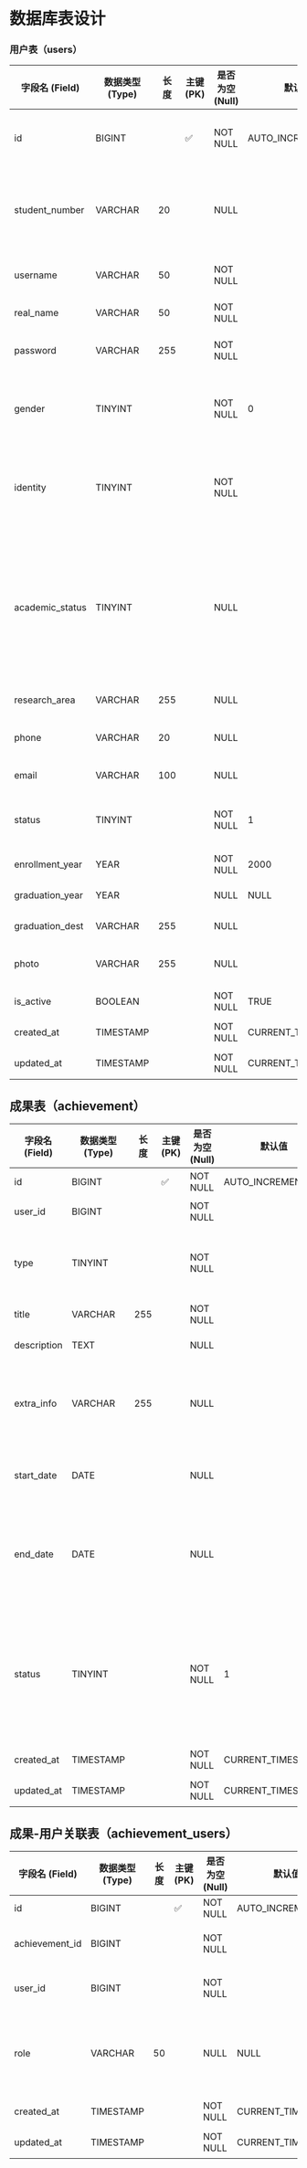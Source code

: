 # 数据库表设计

### 用户表（users）

| 字段名 (Field) | 数据类型 (Type) | 长度 | 主键 (PK) | 是否为空 (Null) | 默认值 | 说明 |
| --- | --- | --- | --- | --- | --- | --- |
| id | BIGINT |  | ✅ | NOT NULL | AUTO_INCREMENT | 用户ID，主键，自增 |
| student_number | VARCHAR | 20 |  | NULL |  | 学号/工号，学生/教师专用，唯一 |
| username | VARCHAR | 50 |  | NOT NULL |  | 登录名，唯一 |
| real_name | VARCHAR | 50 |  | NOT NULL |  | 真实姓名 |
| password | VARCHAR | 255 |  | NOT NULL |  | 密码（加密存储） |
| gender | TINYINT |  |  | NOT NULL | 0 | 性别：0=未知,1=男,2=女 |
| identity | TINYINT |  |  | NOT NULL |  | 身份：1=管理员,2=教师,3=学生 |
| academic_status | TINYINT |  |  | NULL |  | 学术身份：1=教授,2=副教授,3=讲师,4=博士,5=硕士 |
| research_area | VARCHAR | 255 |  | NULL |  | 研究方向 |
| phone | VARCHAR | 20 |  | NULL |  | 手机号，唯一 |
| email | VARCHAR | 100 |  | NULL |  | 邮箱，唯一 |
| status | TINYINT |  |  | NOT NULL | 1 | 状态：1=在读,2=毕业 |
| enrollment_year | YEAR |  |  | NOT NULL | 2000 | 入学年份 |
| graduation_year | YEAR |  |  | NULL | NULL | 毕业年份 |
| graduation_dest | VARCHAR | 255 |  | NULL |  | 毕业去向 |
| photo | VARCHAR | 255 |  | NULL |  | 照片存储路径/URL |
| is_active | BOOLEAN |  |  | NOT NULL | TRUE | 账号是否启用 |
| created_at | TIMESTAMP |  |  | NOT NULL | CURRENT_TIMESTAMP | 创建时间 |
| updated_at | TIMESTAMP |  |  | NOT NULL | CURRENT_TIMESTAMP | 更新时间 |

## 成果表（achievement）

| 字段名 (Field) | 数据类型 (Type) | 长度 | 主键 (PK) | 是否为空 (Null) | 默认值 | 说明 |
| --- | --- | --- | --- | --- | --- | --- |
| id | BIGINT |  | ✅ | NOT NULL | AUTO_INCREMENT | 成果ID |
| user_id | BIGINT |  |  | NOT NULL |  | 关联用户 |
| type | TINYINT |  |  | NOT NULL |  | 1=论文,2=专利,3=项目 |
| title | VARCHAR | 255 |  | NOT NULL |  | 成果标题 |
| description | TEXT |  |  | NULL |  | 描述/摘要 |
| extra_info | VARCHAR | 255 |  | NULL |  | 附加信息，如期刊/专利号 |
| start_date | DATE |  |  | NULL |  | 项目/成果开始时间 |
| end_date | DATE |  |  | NULL |  | 项目结束/专利授权/论文发表时间 |
| status | TINYINT |  |  | NOT NULL | 1 | 状态：1=进行中,2=已完成/已发表/已授权 |
| created_at | TIMESTAMP |  |  | NOT NULL | CURRENT_TIMESTAMP | 创建时间 |
| updated_at | TIMESTAMP |  |  | NOT NULL | CURRENT_TIMESTAMP | 更新时间 |

## 成果-用户关联表（achievement_users）

| 字段名 (Field) | 数据类型(Type) | 长度 | 主键 (PK) | 是否为空 (Null) | 默认值 | 说明 |
| --- | --- | --- | --- | --- | --- | --- |
| id | BIGINT |  | ✅ | NOT NULL | AUTO_INCREMENT | 关联ID |
| achievement_id | BIGINT |  |  | NOT NULL |  | 成果ID，外键 |
| user_id | BIGINT |  |  | NOT NULL |  | 用户ID，外键 |
| role | VARCHAR | 50 |  | NULL | NULL | 作者角色，如"第一作者"、"通讯作者" |
| created_at | TIMESTAMP |  |  | NOT NULL | CURRENT_TIMESTAMP | 创建时间 |
| updated_at | TIMESTAMP |  |  | NOT NULL | CURRENT_TIMESTAMP | 更新时间 |